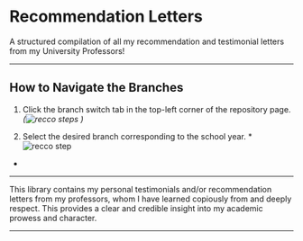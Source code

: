 # Recommendation Letters
A structured compilation of all my recommendation and testimonial letters from my University Professors!

---

## How to Navigate the Branches

1. Click the branch switch tab in the top-left corner of the repository page.
   *(![recco steps](https://github.com/user-attachments/assets/a791c99d-fc2f-4e2d-b9ae-854fd524ad7e)
)*

2. Select the desired branch corresponding to the school year.
   *![recco step](https://github.com/user-attachments/assets/a86f9d23-0d0a-4cee-a249-cc31da2e5860)
*

---

This library contains my personal testimonials and/or recommendation letters from my professors, whom I have learned copiously from and deeply respect. This provides a clear and credible insight into my academic prowess and character.

---


